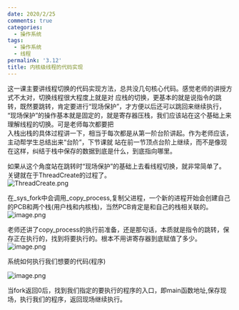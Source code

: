 ```yaml
---
date: 2020/2/25
comments: true
categories:
  - 操作系统
tags:
  - 操作系统
  - 线程
permalink: '3.12'
title: 内核级线程的代码实现
---
```

这一课主要讲线程切换的代码实现方法，总共没几句核心代码。感觉老师的讲授方式不太对，切换线程很大程度上就是对  应栈的切换，更基本的就是说指令的跳转，既然要跳转，肯定要进行“现场保护”，才方便以后还可以跳回来继续执行，  “现场保护”的操作基本就是固定的，就是寄存器压栈，我们应该站在这个基础上来理解线程的切换。可是老师每次都要把  
入栈出栈的具体过程讲一下，相当于每次都是从第一阶台阶讲起。作为老师应该，主动帮学生总结出来“台阶”，下节课就  站在前一节顶点台阶上继续，而不是像现在这样，纠结于栈中保存的数据到底是什么，到底指向哪里。  

如果从这个角度站在跳转时“现场保护”的基础上去看线程切换，就非常简单了。  
关键就在于ThreadCreate的过程了。  
![ThreadCreate.png](https://i.loli.net/2020/03/10/5Ooq7BvrRcaumMi.png)

在_sys_fork中会调用_copy_process,复制父进程，一个新的进程开始会创建自己的PCB和两个栈(用户栈和内核栈)，当然PCB肯定是和自己的栈相关联的。  
![image.png](https://i.loli.net/2020/03/10/H3PawGkSfyRJDOg.png)

老师还讲了copy_process的执行前准备，还是那句话，本质就是指令的跳转，保存正在执行的，找到将要执行的。根本不用讲寄存器到底赋值了多少。  
![image.png](https://i.loli.net/2020/03/10/2nDJspIATyx41Eg.png)

系统如何执行我们想要的代码(程序)

![image.png](https://i.loli.net/2020/03/10/2nDJspIATyx41Eg.png)

当fork返回0后，找到我们指定的要执行的程序的入口，即main函数地址,保存现场，执行我们的程序，返回现场继续执行。